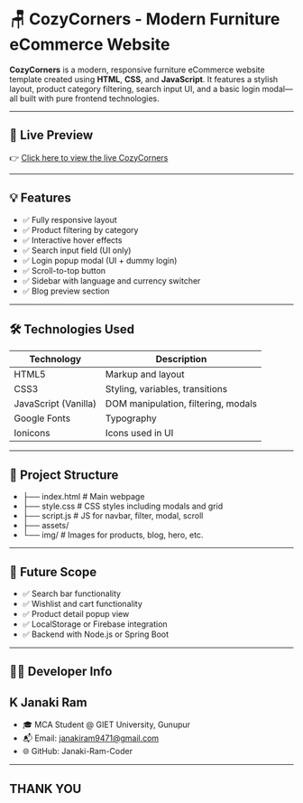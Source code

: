 # 🪑 CozyCorners - Modern Furniture eCommerce Website

**CozyCorners** is a modern, responsive furniture eCommerce website template created using **HTML**, **CSS**, and **JavaScript**. It features a stylish layout, product category filtering, search input UI, and a basic login modal—all built with pure frontend technologies.

---

## 📌 Live Preview
  
👉 [Click here to view the live CozyCorners](cornerscozy.netlify.app)  

---

## 💡 Features

- ✅ Fully responsive layout
- ✅ Product filtering by category
- ✅ Interactive hover effects
- ✅ Search input field (UI only)
- ✅ Login popup modal (UI + dummy login)
- ✅ Scroll-to-top button
- ✅ Sidebar with language and currency switcher
- ✅ Blog preview section

---

## 🛠️ Technologies Used

| Technology | Description |
|------------|-------------|
| HTML5 | Markup and layout |
| CSS3 | Styling, variables, transitions |
| JavaScript (Vanilla) | DOM manipulation, filtering, modals |
| Google Fonts | Typography |
| Ionicons | Icons used in UI |

---

## 📁 Project Structure
- ├── index.html # Main webpage
- ├── style.css # CSS styles including modals and grid
- ├── script.js # JS for navbar, filter, modal, scroll
- ├── assets/
- └── img/ # Images for products, blog, hero, etc.

---

## 🚀 Future Scope
- ✅ Search bar functionality
- ✅ Wishlist and cart functionality
- ✅ Product detail popup view
- ✅ LocalStorage or Firebase integration
- ✅ Backend with Node.js or Spring Boot

---

## 👨‍💻 Developer Info
## K Janaki Ram
- 🎓 MCA Student @ GIET University, Gunupur
- 📬 Email: janakiram9471@gmail.com
- 🌐 GitHub: Janaki-Ram-Coder

---

## THANK YOU
